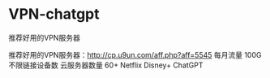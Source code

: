 # VPN-chatgpt
推荐好用的VPN服务器

推荐好用的VPN服务器：http://cp.u9un.com/aff.php?aff=5545
 每月流量 100G
 不限链接设备数
 云服务器数量 60+
 Netflix
 Disney+
 ChatGPT
